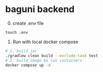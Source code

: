# baguni backend

0. create .env file

```
touch .env
```

1. Run with local docker compose

```bash
# 1. build jar
./gradlew clean build --exclude-task test
# 2. build image && run containers
docker compose up -d
```